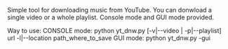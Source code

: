 Simple tool for downloading music from YouTube. You can donwload a single video or a whole playlist.
Console mode and GUI mode provided.

Way to use:
CONSOLE mode: python yt_dnw.py [-v|--video | -p|--playlist] url -l|--location path_where_to_save
GUI mode: python yt_dnw.py -gui
